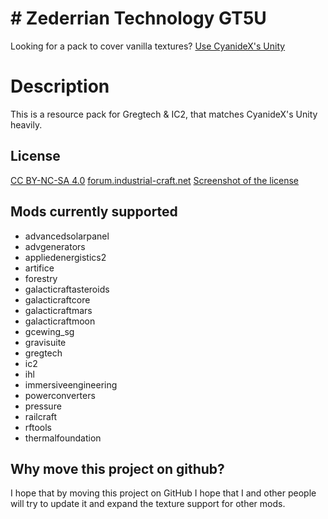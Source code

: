 # # Zederrian Technology GT5U

Looking for a pack to cover vanilla textures? [Use CyanideX's Unity ](https://www.curseforge.com/minecraft/texture-packs/unity)

# Description

This is a resource pack for Gregtech & IC2, that matches CyanideX's Unity heavily.

## License

[CC BY-NC-SA 4.0](http://creativecommons.org/licenses/by-nc-sa/4.0/deed.en)
[forum.industrial-craft.net](https://forum.industrial-craft.net/thread/11192-16x-ic2-gt5u-6-ae2-more-zederrian-technology-1-4-0/?postID=177688&highlight=zederrian#post177688)
[Screenshot of the license](https://i.imgur.com/3QeuL49.png)


## Mods currently supported

 - advancedsolarpanel
 - advgenerators
 - appliedenergistics2
 - artifice
 - forestry
 - galacticraftasteroids
 - galacticraftcore
 - galacticraftmars
 - galacticraftmoon
 - gcewing_sg
 - gravisuite
 - gregtech
 - ic2
 - ihl
 - immersiveengineering
 - powerconverters
 - pressure
 - railcraft
 - rftools
 - thermalfoundation

## Why move this project on github?

I hope that by moving this project on GitHub I hope that I and other people will try to update it and expand the texture support for other mods.


